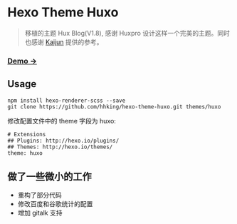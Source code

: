 # Hexo Theme Huxo
> 移植的主题 Hux Blog(V1.8), 感谢 Huxpro 设计这样一个完美的主题。同时也感谢 [Kaijun](https://github.com/Kaijun/hexo-theme-huxblog) 提供的参考。

### [Demo &rarr;](https://blog.hhking.cn/)

## Usage
```
npm install hexo-renderer-scss --save
git clone https://github.com/hhking/hexo-theme-huxo.git themes/huxo
```

修改配置文件中的 theme 字段为 huxo:

```
# Extensions
## Plugins: http://hexo.io/plugins/
## Themes: http://hexo.io/themes/
theme: huxo
```

## 做了一些微小的工作
- 重构了部分代码
- 修改百度和谷歌统计的配置
- 增加 gitalk 支持
